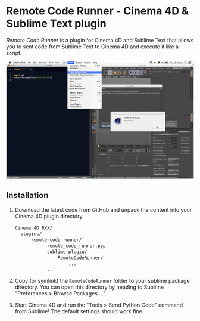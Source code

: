 # Remote Code Runner - Cinema 4D & Sublime Text plugin

*Remote Code Runner* is a plugin for Cinema 4D and Sublime Text
that allows you to sent code from Sublime Text to Cinema 4D and execute
it like a script.

![Preview Image](preview.png)

## Installation

1. Download the latest code from GitHub and unpack the content into
your Cinema 4D plugin directory.

    ```
    Cinema 4D RXX/
      plugins/
          remote-code-runner/
                remote_code_runner.pyp
                sublime-plugin/
                    RemoteCodeRunner/
                        ...
                ...
    ```

2. Copy (or symlink) the `RemoteCodeRunner` folder to your sublime
package directory. You can open this directory by heading to Sublime
"Preferences > Browse Packages ...".

3. Start Cinema 4D and run the "Tools > Send Python Code" command from
Sublime! The default settings should work fine.
